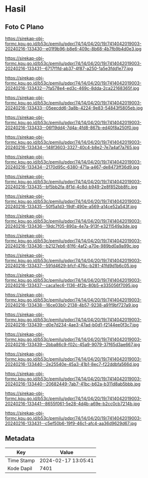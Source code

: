 # Hasil

## Foto C Plano

https://sirekap-obj-formc.kpu.go.id/b53c/pemilu/pdpr/74/14/04/20/19/7414042019003-20240216-133430--e01f9b96-b8e6-409c-8b68-4b7fb9b4d0e3.jpg

https://sirekap-obj-formc.kpu.go.id/b53c/pemilu/pdpr/74/14/04/20/19/7414042019003-20240216-133431--6717f1fd-ab37-4f87-a250-1a5e3fdd1e77.jpg

https://sirekap-obj-formc.kpu.go.id/b53c/pemilu/pdpr/74/14/04/20/19/7414042019003-20240216-133432--7fa578e4-ed3c-469c-8dda-2ca22168365f.jpg

https://sirekap-obj-formc.kpu.go.id/b53c/pemilu/pdpr/74/14/04/20/19/7414042019003-20240216-133433--05eecdd6-3a8b-4224-9e83-54843f5805eb.jpg

https://sirekap-obj-formc.kpu.go.id/b53c/pemilu/pdpr/74/14/04/20/19/7414042019003-20240216-133433--06f19dd4-7d4a-4fd8-867b-ed40f8a250f0.jpg

https://sirekap-obj-formc.kpu.go.id/b53c/pemilu/pdpr/74/14/04/20/19/7414042019003-20240216-133434--148f3603-3327-40c4-b8e2-7e7a4af7a765.jpg

https://sirekap-obj-formc.kpu.go.id/b53c/pemilu/pdpr/74/14/04/20/19/7414042019003-20240216-133434--2170d95c-6380-471a-a467-de8473ff36d9.jpg

https://sirekap-obj-formc.kpu.go.id/b53c/pemilu/pdpr/74/14/04/20/19/7414042019003-20240216-133435--bf5bb2fa-8f1d-4c8d-b949-2e8f852bb8fc.jpg

https://sirekap-obj-formc.kpu.go.id/b53c/pemilu/pdpr/74/14/04/20/19/7414042019003-20240216-133435--50f5a1d3-19df-490e-a569-a14ce52a543f.jpg

https://sirekap-obj-formc.kpu.go.id/b53c/pemilu/pdpr/74/14/04/20/19/7414042019003-20240216-133436--19dc7f05-890a-4e7a-913f-e3211549a3de.jpg

https://sirekap-obj-formc.kpu.go.id/b53c/pemilu/pdpr/74/14/04/20/19/7414042019003-20240216-133436--b2127eb6-81f6-4af2-a70e-989bd0a9a99c.jpg

https://sirekap-obj-formc.kpu.go.id/b53c/pemilu/pdpr/74/14/04/20/19/7414042019003-20240216-133437--591d4629-bfcf-476c-b281-41fd9d1b6c05.jpg

https://sirekap-obj-formc.kpu.go.id/b53c/pemilu/pdpr/74/14/04/20/19/7414042019003-20240216-133437--caca1ec6-1136-4f2b-80b5-e335056f7095.jpg

https://sirekap-obj-formc.kpu.go.id/b53c/pemilu/pdpr/74/14/04/20/19/7414042019003-20240216-133438--16ce03b0-2138-4b57-9238-a91f9bf727a9.jpg

https://sirekap-obj-formc.kpu.go.id/b53c/pemilu/pdpr/74/14/04/20/19/7414042019003-20240216-133439--d0e7d234-4ae3-47ad-b0d1-f2144ee0f3c7.jpg

https://sirekap-obj-formc.kpu.go.id/b53c/pemilu/pdpr/74/14/04/20/19/7414042019003-20240216-133439--2bba86c9-f02c-45a9-9079-37f65d3ae667.jpg

https://sirekap-obj-formc.kpu.go.id/b53c/pemilu/pdpr/74/14/04/20/19/7414042019003-20240216-133440--2e25540e-45a3-41b1-8ec7-f22ddbfa566d.jpg

https://sirekap-obj-formc.kpu.go.id/b53c/pemilu/pdpr/74/14/04/20/19/7414042019003-20240216-133440--20682449-7ab7-41bc-b62a-b311d8ab5bbb.jpg

https://sirekap-obj-formc.kpu.go.id/b53c/pemilu/pdpr/74/14/04/20/19/7414042019003-20240216-133441--8655f061-5e28-4d4b-a69e-b2cc0cb7214b.jpg

https://sirekap-obj-formc.kpu.go.id/b53c/pemilu/pdpr/74/14/04/20/19/7414042019003-20240216-133431--c5ef50b6-19f9-46c1-afc4-aa36d9629d67.jpg


## Metadata

| Key        | Value               |
| ---------- | ------------------- |
| Time Stamp | 2024-02-17 13:05:41 |
| Kode Dapil | 7401                |



